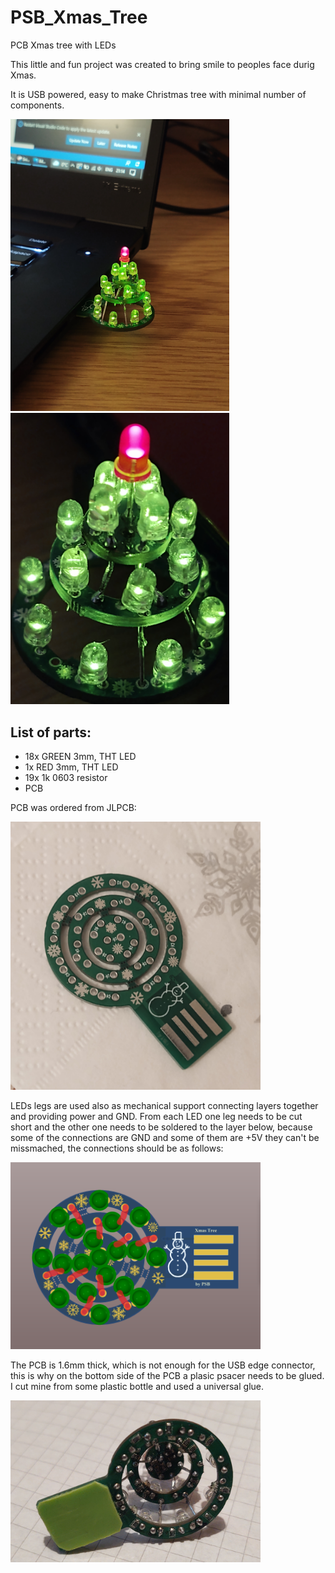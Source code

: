 # PSB_Xmas_Tree
PCB Xmas tree with LEDs

This little and fun project was created to bring smile to peoples face durig Xmas.

It is USB powered, easy to make Christmas tree with minimal number of components.

<img src="doc/assets/IMG_20211211_211406840.jpg" width="350"/>
<img src="doc/assets/IMG_20211105_232312529.jpg" width="350"/>

## List of parts:
- 18x GREEN 3mm, THT LED
- 1x RED 3mm, THT LED
- 19x 1k 0603 resistor
- PCB

PCB was ordered from JLPCB:

<img src="doc/assets/IMG_20211105_203647495.jpg" width="400"/>

LEDs legs are used also as mechanical support connecting layers together and providing power and GND. From each LED one leg needs to be cut short and the other one needs to be soldered to the layer below, because some of the connections are GND and some of them are +5V they can't be missmached, the connections should be as follows:

<img src="doc/assets/3D_LED_Connections.png" width="400"/>

The PCB is 1.6mm thick, which is not enough for the USB edge connector, this is why on the bottom side of the PCB a plasic psacer needs to be glued. I cut mine from some plastic bottle and used a universal glue.

<img src="doc/assets/IMG_20211211_210656608.jpg" width="400"/>

